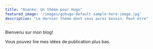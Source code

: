 ```yaml
---
title: "Ananke: Un thème pour Hugo"
featured_image: '/images/gohugo-default-sample-hero-image.jpg'
description: "Le dernier thème dont vous aurez besoin. Peut-être"
---
```

Bienvenu sur mon blog!

Vous pouvez lire mes idées de publication plus bas.
